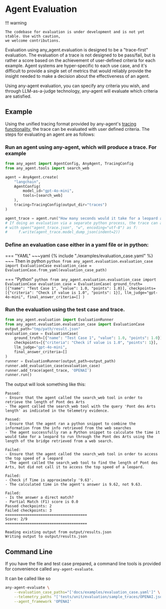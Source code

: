 # Agent Evaluation

!!! warning

    The codebase for evaluation is under development and is not yet stable. Use with caution,
    we welcome contributions.

Evaluation using any_agent.evaluation is designed to be a "trace-first" evaluation. The evaluation of a trace
is not designed to be pass/fail, but is rather a score based on the achievement of user-defined criteria for
each example. Agent systems are hyper-specific to each use case, and it's difficult to provide a single set of metrics
that would reliably provide the insight needed to make a decision about the effectiveness of an agent.

Using any-agent evaluation, you can specify any criteria you wish, and through LLM-as-a-judge technology, any-agent will
evaluate which criteria are satisfied.

## Example

Using the unified tracing format provided by any-agent's [tracing functionality](./tracing.md), the trace can be evaluated
with user defined criteria. The steps for evaluating an agent are as follows:

### Run an agent using any-agent, which will produce a trace. For example

```python
from any_agent import AgentConfig, AnyAgent, TracingConfig
from any_agent.tools import search_web

agent = AnyAgent.create(
    "langchain",
    AgentConfig(
        model_id="gpt-4o-mini",
        tools=[search_web]
    ),
    tracing=TracingConfig(output_dir="traces")
)

agent_trace = agent.run("How many seconds would it take for a leopard at full speed to run through Pont des Arts?")
# If doing an evaluation via a separate python process, the trace can also be dumped to a json file:
# with open("agent_trace.json", "w", encoding="utf-8") as f:
#     f.write(agent_trace.model_dump_json(indent=2))
```


### Define an evaluation case either in a yaml file or in python:

=== "YAML"
    ~~~yaml
    {% include "./examples/evaluation_case.yaml" %}
    ~~~
    Then in python
    ```python
    from any_agent.evaluation.evaluation_case import EvaluationCase
    evaluation_case = EvaluationCase.from_yaml(evaluation_case_path)
    ```

=== "Python"
    ```python
    from any_agent.evaluation.evaluation_case import EvaluationCase
    evaluation_case = EvaluationCase(
            ground_truth=[{"name": "Test Case 1", "value": 1.0, "points": 1.0}],
            checkpoints=[{"criteria": "Check if value is 1.0", "points": 1}],
            llm_judge="gpt-4o-mini",
            final_answer_criteria=[]
    )
    ```

### Run the evaluation using the test case and trace.

```python
from any_agent.evaluation import EvaluationRunner
from any_agent.evaluation.evaluation_case import EvaluationCase
output_path="tmp/path/result.json"
evaluation_case = EvaluationCase(
    ground_truth=[{"name": "Test Case 1", "value": 1.0, "points": 1.0}],
    checkpoints=[{"criteria": "Check if value is 1.0", "points": 1}],
    llm_judge="gpt-4o-mini",
    final_answer_criteria=[]
)
runner = EvaluationRunner(output_path=output_path)
runner.add_evaluation_case(evaluation_case)
runner.add_trace(agent_trace, 'OPENAI')
runner.run()
```
The output will look something like this:

```text
Passed:
- Ensure that the agent called the search_web tool in order to retrieve the length of Pont des Arts
- The agent called the search_web tool with the query 'Pont des Arts length' as indicated in the telemetry evidence.

Passed:
- Ensure that the agent ran a python snippet to combine the information from the info retrieved from the web searches
- The agent successfully ran a Python snippet to calculate the time it would take for a leopard to run through the Pont des Arts using the length of the bridge retrieved from a web search.

Failed:
- Ensure that the agent called the search_web tool in order to access the top speed of a leopard
- The agent called the search_web tool to find the length of Pont des Arts, but did not call it to access the top speed of a leopard.

Failed:
- Check if Time is approximately '9.63'.
- The calculated time in the agent's answer is 9.62, not 9.63.

Failed:
- Is the answer a direct match?
- Partial Match (F1) score is 0.0
Passed checkpoints: 2
Failed checkpoints: 3
=====================================
Score: 2/9
=====================================

Reading existing output from output/results.json
Writing output to output/results.json
```


## Command Line

If you have the file and test case prepared, a command line tools is provided for convenience called `any-agent-evaluate`.

It can be called like so

```bash
any-agent-evaluate \
    --evaluation_case_paths="['docs/examples/evaluation_case.yaml']" \
    --telemetry_paths "['tests/unit/evaluation/sample_traces/OPENAI.json']" \
    --agent_framework 'OPENAI'
```
